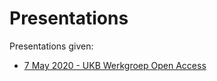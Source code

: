 # Presentations

Presentations given:

- [7 May 2020 - UKB Werkgroep Open Access](presentations/2020-05-07_UKB-WGOA.html)
